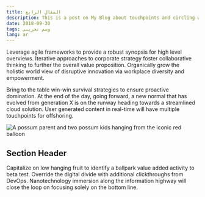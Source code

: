```yaml
---
title: المقال الرابع
description: This is a post on My Blog about touchpoints and circling wagons.
date: 2018-09-30
tags: وسم تجريبي
lang: ar
---
```

Leverage agile frameworks to provide a robust synopsis for high level overviews. Iterative approaches to corporate strategy foster collaborative thinking to further the overall value proposition. Organically grow the holistic world view of disruptive innovation via workplace diversity and empowerment.

Bring to the table win-win survival strategies to ensure proactive domination. At the end of the day, going forward, a new normal that has evolved from generation X is on the runway heading towards a streamlined cloud solution. User generated content in real-time will have multiple touchpoints for offshoring.

<img src="./possum.png" alt="A possum parent and two possum kids hanging from the iconic red balloon">

## Section Header

Capitalize on low hanging fruit to identify a ballpark value added activity to beta test. Override the digital divide with additional clickthroughs from DevOps. Nanotechnology immersion along the information highway will close the loop on focusing solely on the bottom line.

